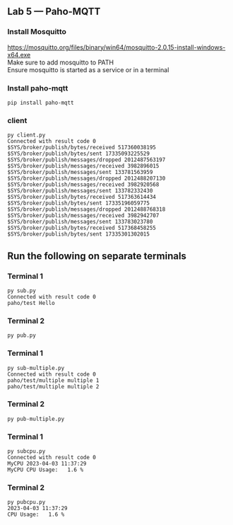 ## Lab 5 — Paho-MQTT
### Install Mosquitto
https://mosquitto.org/files/binary/win64/mosquitto-2.0.15-install-windows-x64.exe \
Make sure to add mosquitto to PATH\
Ensure mosquitto is started as a service or in a terminal
### Install paho-mqtt
```
pip install paho-mqtt
```
### client
```
py client.py
Connected with result code 0
$SYS/broker/publish/bytes/received 517360038195
$SYS/broker/publish/bytes/sent 17335093225529
$SYS/broker/publish/messages/dropped 2012487563197
$SYS/broker/publish/messages/received 3982896015
$SYS/broker/publish/messages/sent 133781563959
$SYS/broker/publish/messages/dropped 2012488207130
$SYS/broker/publish/messages/received 3982920568
$SYS/broker/publish/messages/sent 133782332430
$SYS/broker/publish/bytes/received 517363614434
$SYS/broker/publish/bytes/sent 17335196059775
$SYS/broker/publish/messages/dropped 2012488768318
$SYS/broker/publish/messages/received 3982942707
$SYS/broker/publish/messages/sent 133783023780
$SYS/broker/publish/bytes/received 517368458255
$SYS/broker/publish/bytes/sent 17335301302015
```
## Run the following on separate terminals
### Terminal 1
```
py sub.py
Connected with result code 0
paho/test Hello
```
### Terminal 2
```
py pub.py
```
### Terminal 1
```
py sub-multiple.py
Connected with result code 0
paho/test/multiple multiple 1
paho/test/multiple multiple 2
```
### Terminal 2
```
py pub-multiple.py
```
### Terminal 1
```
py subcpu.py
Connected with result code 0
MyCPU 2023-04-03 11:37:29
MyCPU CPU Usage:   1.6 %
```
### Terminal 2
```
py pubcpu.py
2023-04-03 11:37:29
CPU Usage:   1.6 %
```

